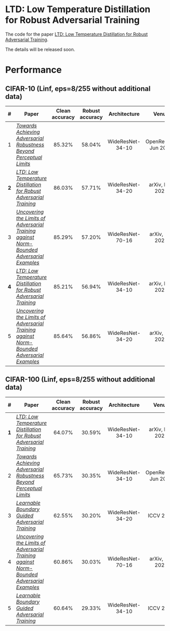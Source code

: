 # LTD: Low Temperature Distillation for Robust Adversarial Training

The code for the paper [LTD: Low Temperature Distillation for Robust Adversarial Training](https://arxiv.org/abs/2111.02331).

The details will be released soon.


# Performance

## CIFAR-10 (Linf, eps=8/255 without additional data)

| # | Paper | Clean accuracy | Robust accuracy | Architecture | Venue |
|:---:|---|:---:|:---:|:---:|:---:|
| 1 | *[Towards Achieving Adversarial Robustness Beyond Perceptual Limits](https://openreview.net/forum?id=SHB_znlW5G7)* | 85.32% | 58.04% | WideResNet-34-10 | OpenReview, Jun 2021 |
| **2** | *[LTD: Low Temperature Distillation for Robust Adversarial Training](https://arxiv.org/abs/2111.02331)* | 86.03% | 57.71% | WideResNet-34-20 | arXiv, Nov 2021 |
| 3 | *[Uncovering the Limits of Adversarial Training against Norm-Bounded Adversarial Examples](https://arxiv.org/abs/2010.03593)* | 85.29% | 57.20% | WideResNet-70-16 | arXiv, Oct 2020 |
| **4** | *[LTD: Low Temperature Distillation for Robust Adversarial Training](https://arxiv.org/abs/2111.02331)* | 85.21% | 56.94% | WideResNet-34-10 | arXiv, Nov 2021 |
| 5 | *[Uncovering the Limits of Adversarial Training against Norm-Bounded Adversarial Examples](https://arxiv.org/abs/2010.03593)* | 85.64% | 56.86% | WideResNet-34-20 | arXiv, Oct 2020 |

## CIFAR-100 (Linf, eps=8/255 without additional data)

| # | Paper | Clean accuracy | Robust accuracy | Architecture | Venue |
|:---:|---|:---:|:---:|:---:|:---:|
| **1** | *[LTD: Low Temperature Distillation for Robust Adversarial Training](https://arxiv.org/abs/2111.02331)* | 64.07% | 30.59% | WideResNet-34-10 | arXiv, Nov 2021 |
| 2 | *[Towards Achieving Adversarial Robustness Beyond Perceptual Limits](https://openreview.net/forum?id=SHB_znlW5G7)* | 65.73% | 30.35% | WideResNet-34-10 | OpenReview, Jun 2021 |
| 3 | *[Learnable Boundary Guided Adversarial Training](https://arxiv.org/abs/2011.11164)* | 62.55% | 30.20% | WideResNet-34-20 | ICCV 2021 |
| 4 | *[Uncovering the Limits of Adversarial Training against Norm-Bounded Adversarial Examples](https://arxiv.org/abs/2010.03593)* | 60.86% | 30.03% | WideResNet-70-16 | arXiv, Oct 2020 |
| 5 | *[Learnable Boundary Guided Adversarial Training](https://arxiv.org/abs/2011.11164)* | 60.64% | 29.33% | WideResNet-34-10 | ICCV 2021 |
